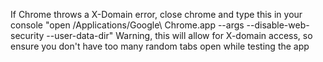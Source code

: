 If Chrome throws a X-Domain error, close chrome and type this in your console "open /Applications/Google\ Chrome.app --args --disable-web-security --user-data-dir"
Warning, this will allow for X-domain access, so ensure you don't have too many random tabs open while testing the app
